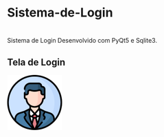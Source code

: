 # <h1>Sistema-de-Login<h1>
  
<p>Sistema de Login Desenvolvido com PyQt5 e Sqlite3.<p>

 <h2>Tela de Login</h2>
 <img src="SistemaDeLogin/imagens/profile.png" alt="Tela de Login">
